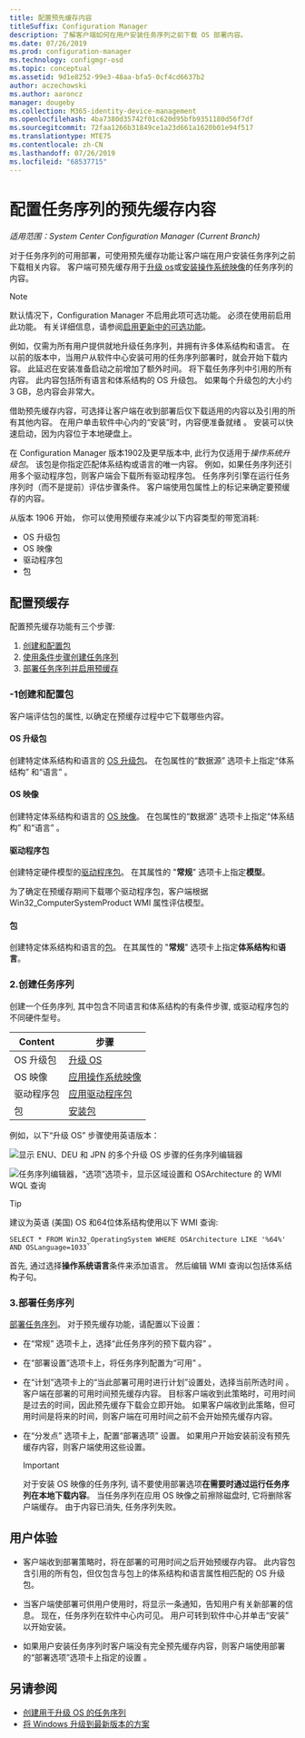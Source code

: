```yaml
---
title: 配置预先缓存内容
titleSuffix: Configuration Manager
description: 了解客户端如何在用户安装任务序列之前下载 OS 部署内容。
ms.date: 07/26/2019
ms.prod: configuration-manager
ms.technology: configmgr-osd
ms.topic: conceptual
ms.assetid: 9d1e8252-99e3-48aa-bfa5-0cf4cd6637b2
author: aczechowski
ms.author: aaroncz
manager: dougeby
ms.collection: M365-identity-device-management
ms.openlocfilehash: 4ba7380d35742f01c620d95bfb9351180d56f7df
ms.sourcegitcommit: 72faa1266b31849ce1a23d661a1620b01e94f517
ms.translationtype: MTE75
ms.contentlocale: zh-CN
ms.lasthandoff: 07/26/2019
ms.locfileid: "68537715"
---
```

# <a name="configure-pre-cache-content-for-task-sequences"></a>配置任务序列的预先缓存内容

*适用范围：System Center Configuration Manager (Current Branch)*

<!--1021244-->
对于任务序列的可用部署，可使用预先缓存功能让客户端在用户安装任务序列之前下载相关内容。 客户端可预先缓存用于[升级 os](/sccm/osd/deploy-use/create-a-task-sequence-to-upgrade-an-operating-system)或[安装操作系统映像](/sccm/osd/deploy-use/create-a-task-sequence-to-install-an-operating-system)的任务序列的内容。

> [!Note]  
> 默认情况下，Configuration Manager 不启用此项可选功能。 必须在使用前启用此功能。 有关详细信息，请参阅[启用更新中的可选功能](/sccm/core/servers/manage/install-in-console-updates#bkmk_options)。<!--505213-->  

例如，仅需为所有用户提供就地升级任务序列，并拥有许多体系结构和语言。 在以前的版本中，当用户从软件中心安装可用的任务序列部署时，就会开始下载内容。 此延迟在安装准备启动之前增加了额外时间。 将下载任务序列中引用的所有内容。 此内容包括所有语言和体系结构的 OS 升级包。 如果每个升级包的大小约 3 GB，总内容会非常大。

借助预先缓存内容，可选择让客户端在收到部署后仅下载适用的内容以及引用的所有其他内容。 在用户单击软件中心内的“安装”时，内容便准备就绪  。 安装可以快速启动，因为内容位于本地硬盘上。

在 Configuration Manager 版本1902及更早版本中, 此行为仅适用于*操作系统升级包*。 该包是你指定匹配体系结构或语言的唯一内容。 例如，如果任务序列还引用多个驱动程序包，则客户端会下载所有驱动程序包。 任务序列引擎在运行任务序列时（而不是提前）评估步骤条件。 客户端使用包属性上的标记来确定要预缓存的内容。

从版本 1906 开始，<!--4224642--> 你可以使用预缓存来减少以下内容类型的带宽消耗:

- OS 升级包
- OS 映像
- 驱动程序包
- 包


## <a name="configure-pre-caching"></a>配置预缓存

配置预先缓存功能有三个步骤:

1. [创建和配置包](#bkmk_createpkg)
2. [使用条件步骤创建任务序列](#bkmk_createts)
3. [部署任务序列并启用预缓存](#bkmk_deploy)


### <a name="bkmk_createpkg"></a>-1创建和配置包

客户端评估包的属性, 以确定在预缓存过程中它下载哪些内容。  

#### <a name="os-upgrade-package"></a>OS 升级包

创建特定体系结构和语言的 [OS 升级包](/sccm/osd/get-started/manage-operating-system-upgrade-packages)。 在包属性的“数据源”  选项卡上指定“体系结构”  和“语言”  。

#### <a name="os-image"></a>OS 映像

创建特定体系结构和语言的 [OS 映像](/sccm/osd/get-started/manage-operating-system-images)。 在包属性的“数据源”  选项卡上指定“体系结构”  和“语言”  。

#### <a name="driver-package"></a>驱动程序包

创建特定硬件模型的[驱动程序包](/sccm/osd/get-started/manage-drivers#BKMK_ManagingDriverPackages)。 在其属性的 "**常规**" 选项卡上指定**模型**。

为了确定在预缓存期间下载哪个驱动程序包，客户端根据 Win32_ComputerSystemProduct  WMI 属性评估模型。  

#### <a name="package"></a>包

创建特定体系结构和语言的[包](/sccm/apps/deploy-use/packages-and-programs)。 在其属性的 "**常规**" 选项卡上指定**体系结构**和**语言**。


### <a name="bkmk_createts"></a> 2.创建任务序列

创建一个任务序列, 其中包含不同语言和体系结构的有条件步骤, 或驱动程序包的不同硬件型号。

|Content|步骤|
|---------|---------|
|OS 升级包|[升级 OS](/sccm/osd/understand/task-sequence-steps#BKMK_UpgradeOS)|
|OS 映像|[应用操作系统映像](/sccm/osd/understand/task-sequence-steps#BKMK_ApplyOperatingSystemImage)|
|驱动程序包|[应用驱动程序包](/sccm/osd/understand/task-sequence-steps#BKMK_ApplyDriverPackage)|
|包|[安装包](/sccm/osd/understand/task-sequence-steps#BKMK_InstallPackage)|

例如，以下“升级 OS”  步骤使用英语版本：  

![显示 ENU、DEU 和 JPN 的多个升级 OS 步骤的任务序列编辑器](../media/precacheproperties2.png)

![任务序列编辑器，“选项”选项卡，显示区域设置和 OSArchitecture 的 WMI WQL 查询](../media/precacheoptions2.png)  

> [!Tip]
> 建议为英语 (美国) OS 和64位体系结构使用以下 WMI 查询:
>
> ```WMI
> SELECT * FROM Win32_OperatingSystem WHERE OSArchitecture LIKE '%64%' AND OSLanguage=1033`
> ```
>
> 首先, 通过选择**操作系统语言**条件来添加语言。 然后编辑 WMI 查询以包括体系结构子句。


### <a name="bkmk_deploy"></a> 3.部署任务序列

[部署任务序列](/sccm/osd/deploy-use/deploy-a-task-sequence)。 对于预先缓存功能，请配置以下设置：  

- 在“常规”  选项卡上，选择“此任务序列的预下载内容”  。  

- 在“部署设置”选项卡上，将任务序列配置为“可用”   。  

- 在“计划”选项卡上的“当此部署可用时进行计划”设置处，选择当前所选时间   。 客户端在部署的可用时间预先缓存内容。 目标客户端收到此策略时，可用时间是过去的时间，因此预先缓存下载会立即开始。 如果客户端收到此策略，但可用时间是将来的时间，则客户端在可用时间之前不会开始预先缓存内容。  

- 在“分发点”  选项卡上，配置“部署选项”  设置。 如果用户开始安装前没有预先缓存内容，则客户端使用这些设置。  

    > [!Important]  
    > 对于安装 OS 映像的任务序列, 请不要使用部署选项**在需要时通过运行任务序列在本地下载内容**。 当任务序列在应用 OS 映像之前擦除磁盘时, 它将删除客户端缓存。 由于内容已消失, 任务序列失败。<!-- SCCMDocs-PR #1338 -->


## <a name="user-experience"></a>用户体验

- 客户端收到部署策略时，将在部署的可用时间之后开始预缓存内容。 此内容包含引用的所有包，但仅包含与包上的体系结构和语言属性相匹配的 OS 升级包。  

- 当客户端使部署可供用户使用时，将显示一条通知，告知用户有关新部署的信息。 现在，任务序列在软件中心内可见。 用户可转到软件中心并单击“安装”  以开始安装。  

- 如果用户安装任务序列时客户端没有完全预先缓存内容，则客户端使用部署的“部署选项”选项卡上指定的设置  。  


## <a name="see-also"></a>另请参阅

- [创建用于升级 OS 的任务序列](/sccm/osd/deploy-use/create-a-task-sequence-to-upgrade-an-operating-system)
- [将 Windows 升级到最新版本的方案](/sccm/osd/deploy-use/upgrade-windows-to-the-latest-version)
